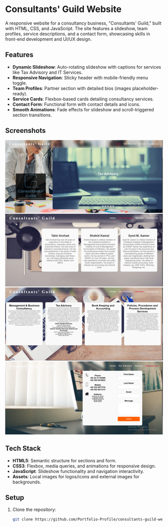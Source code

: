 # Consultants' Guild Website

A responsive website for a consultancy business, "Consultants' Guild," built with HTML, CSS, and JavaScript. The site features a slideshow, team profiles, service descriptions, and a contact form, showcasing skills in front-end development and UI/UX design.

## Features
- **Dynamic Slideshow**: Auto-rotating slideshow with captions for services like Tax Advisory and IT Services.
- **Responsive Navigation**: Sticky header with mobile-friendly menu toggle.
- **Team Profiles**: Partner section with detailed bios (images placeholder-ready).
- **Service Cards**: Flexbox-based cards detailing consultancy services.
- **Contact Form**: Functional form with contact details and icons.
- **Smooth Animations**: Fade effects for slideshow and scroll-triggered section transitions.

## Screenshots
![Home Section](ScreenShot/screenshot1.PNG)
![Partners Section](ScreenShot/screenshot2.PNG)
![Services Section](ScreenShot/screenshot3.PNG)
![Contact Section](ScreenShot/screenshot4.PNG)

## Tech Stack
- **HTML5**: Semantic structure for sections and form.
- **CSS3**: Flexbox, media queries, and animations for responsive design.
- **JavaScript**: Slideshow functionality and navigation interactivity.
- **Assets**: Local images for logos/icons and external images for backgrounds.

## Setup
1. Clone the repository:
   ```bash
   git clone https://github.com/Portfolio-Profile/consultants-guild-website.git
